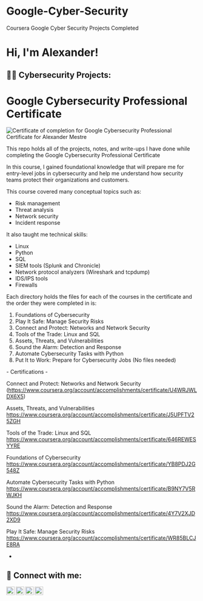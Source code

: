 # Google-Cyber-Security
Coursera Google Cyber Security Projects Completed



<h1>Hi, I'm Alexander! </h1>

<h2>👨‍💻 Cybersecurity Projects:</h2>

# Google Cybersecurity Professional Certificate

![Certificate of completion for Google Cybersecurity Professional Certificate for Alexander Mestre]([./General/Certificate.png](https://www.coursera.org/account/accomplishments/specialization/certificate/2BCY5HFSR9XL))

This repo holds all of the projects, notes, and write-ups I have done while completing the Google Cybersecurity Professional Certificate


In this course, I gained foundational knowledge that will prepare me for entry-level jobs in cybersecurity and help me understand how security teams protect their organizations and customers. 

This course covered many conceptual topics such as:
  * Risk management
  * Threat analysis
  * Network security
  * Incident response

It also taught me technical skills:
  * Linux
  * Python
  * SQL
  * SIEM tools (Splunk and Chronicle)
  * Network protocol analyzers (Wireshark and tcpdump)
  * IDS/IPS tools
  * Firewalls

Each directory holds the files for each of the courses in the certificate and the order they were completed in is: 
  1. Foundations of Cybersecurity
  2. Play It Safe: Manage Security Risks
  3. Connect and Protect: Networks and Network Security
  4. Tools of the Trade: Linux and SQL
  5. Assets, Threats, and Vulnerabilities
  6. Sound the Alarm: Detection and Response
  7. Automate Cybersecurity Tasks with Python
  8. Put It to Work: Prepare for Cybersecurity Jobs (No files needed)
 

<hs> - Certifications - </h2>

Connect and Protect: Networks and Network Security
(https://www.coursera.org/account/accomplishments/certificate/U4WRJWLDX6X5)

Assets, Threats, and Vulnerabilities
https://www.coursera.org/account/accomplishments/certificate/J5UPFTV25ZGH

Tools of the Trade: Linux and SQL
https://www.coursera.org/account/accomplishments/certificate/646REWESYYRE

Foundations of Cybersecurity
https://www.coursera.org/account/accomplishments/certificate/YB8PDJ2G548Z

Automate Cybersecurity Tasks with Python
https://www.coursera.org/account/accomplishments/certificate/B9NY7V5RWJKH

Sound the Alarm: Detection and Response
https://www.coursera.org/account/accomplishments/certificate/4Y7V2XJD2XD9

Play It Safe: Manage Security Risks
https://www.coursera.org/account/accomplishments/certificate/WR85BLCJE8RA

- 
<h2> 🤳 Connect with me:</h2>

[<img align="left" alt="JoshMadakor | YouTube" width="22px" src="https://cdn.jsdelivr.net/npm/simple-icons@v3/icons/youtube.svg" />][youtube]
[<img align="left" alt="JoshMadakor | Twitter" width="22px" src="https://cdn.jsdelivr.net/npm/simple-icons@v3/icons/twitter.svg" />][twitter]
[<img align="left" alt="JoshMadakor | LinkedIn" width="22px" src="https://cdn.jsdelivr.net/npm/simple-icons@v3/icons/linkedin.svg" />][linkedin]
[<img align="left" alt="JoshMadakor | Instagram" width="22px" src="https://cdn.jsdelivr.net/npm/simple-icons@v3/icons/instagram.svg" />][instagram]

[twitter]: https://twitter.com/joshmadakor
[youtube]: https://www.youtube.com/c/joshmadakor
[instagram]: https://www.instagram.com/joshmadakor/
[linkedin]: https://linkedin.com/in/joshmadakor

<!--
**alexmestre88/alexmestre88** is a ✨ _special_ ✨ repository because its `README.md` (this file) appears on your GitHub profile.

Here are some ideas to get you started:

- 🔭 I’m currently working on ...
- 🌱 I’m currently learning ...
- 👯 I’m looking to collaborate on ...
- 🤔 I’m looking for help with ...
- 💬 Ask me about ...
- 📫 How to reach me: ...
- 😄 Pronouns: ...
- ⚡ Fun fact: ...
-->
